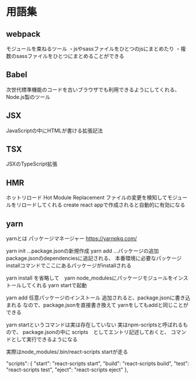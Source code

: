 # 用語集

## webpack
モジュールを束ねるツール
・jsやsassファイルをひとつのjsにまとめたり
・複数のsassファイルをひとつにまとめることができる

## Babel
次世代標準機能のコードを古いブラウザでも利用できるようにしてくれる、Node.js製のツール

## JSX
JavaScriptの中にHTMLが書ける拡張記法

## TSX
JSXのTypeScript拡張

## HMR
ホットリロード
Hot Module Replacement
ファイルの変更を検知してモジュールをリロードしてくれる	
create react appで作成されると自動的に有効になる

## yarn
yarnとは パッケージマネージャー
https://yarnpkg.com/

yarn init ...package.jsonの新規作成
yarn add ...パッケージの追加
	package.jsonのdependenciesに追記される、
	本番環境に必要なパッケージ
	installコマンドでここにあるパッケージがinstallされる


yarn install を省略して　yarn
node_modulesにパッケージモジュールをインストールしてくれる
yarn startで起動

yarn add 任意パッケージのインストール
追加されると、package.jsonに書き込まれる
なので、package.jsonを直接書き換えて yarnをしてもaddと同じことができる

yarn startというコマンドは実は存在していない
実はnpm-scriptsと呼ばれるもので、
package.jsonの中に scripts　としてエントリ記述しておくと、
コマンドとして実行できるようになる

実際はnode_modules/.bin/react-scripts startが走る

  "scripts": {
    "start": "react-scripts start",
    "build": "react-scripts build",
    "test": "react-scripts test",
    "eject": "react-scripts eject"
  },